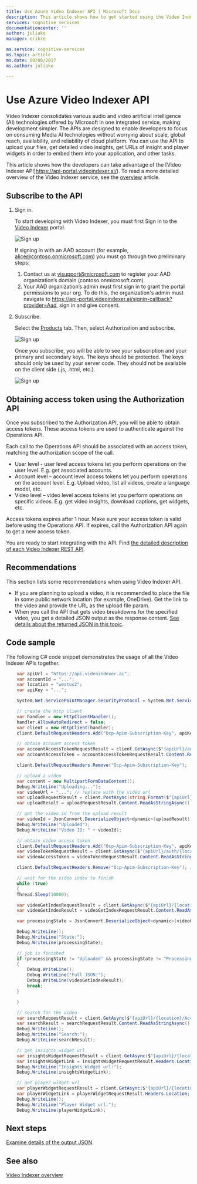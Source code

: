 ```yaml
---
title: Use Azure Video Indexer API | Microsoft Docs
description: This article shows how to get started using the Video Indexer API.
services: cognitive services
documentationcenter: ''
author: juliako
manager: erikre

ms.service: cognitive-services
ms.topic: article
ms.date: 08/08/2017
ms.author: juliako

---
```

# Use Azure Video Indexer API

Video Indexer consolidates various audio and video artificial intelligence (AI) technologies offered by Microsoft in one integrated service, making development simpler. The APIs are designed to enable developers to focus on consuming Media AI technologies without worrying about scale, global reach, availability, and reliability of cloud platform. You can use the API to upload your files, get detailed video insights, get URLs of insight and player widgets in order to embed them into your application, and other tasks.

This article shows how the developers can take advantage of the [Video Indexer API]https://api-portal.videoindexer.ai/). To read a more detailed overview of the Video Indexer service, see the [overview](video-indexer-overview.md) article.

## Subscribe to the API

1. Sign in.

	To start developing with Video Indexer, you must first Sign In to the [Video Indexer](https://api-portal.videoindexer.ai/) portal. 
	
	![Sign up](./media/video-indexer-use-apis/video-indexer-api01.png)

	If signing in with an AAD account (for example, alice@contoso.onmicrosoft.com) you must go through two preliminary steps: 
	
	1. 	Contact us at visupport@microsoft.com to register your AAD organization’s domain (contoso.onmicrosoft.com).
	2. 	Your AAD organization’s admin must first sign in to grant the portal permissions to your org. To do this, the organization's admin must navigate to https://api-portal.videoindexer.ai/signin-callback?provider=Aad, sign in and give consent.
	
2. Subscribe.

	Select the [Products](https://api-portal.videoindexer.ai/products) tab. Then, select Authorization and subscribe. 
	
	![Sign up](./media/video-indexer-use-apis/video-indexer-api02.png)
	
	Once you subscribe, you will be able to see your subscription and your primary and secondary keys. The keys should be protected. The keys should only be used by your server code. They should not be available on the client side (.js, .html, etc.).

	![Sign up](./media/video-indexer-use-apis/video-indexer-api03.png)


## Obtaining access token using the Authorization API

Once you subscribed to the Authorization API, you will be able to obtain access tokens. These access tokens are used to authenticate against the Operations API. 

Each call to the Operations API should be associated with an access token, matching the authorization scope of the call.
- User level -  user level access tokens let you perform operations on the user level. E.g. get associated accounts.
- Account level – account level access tokens let you perform operations on the account level. E.g. Upload video, list all videos, create a language model, etc.
- Video level – video level access tokens let you perform operations on specific videos. E.g. get video insights, download captions, get widgets, etc. 

Access tokens expires after 1 hour. Make sure your access token is valid before using the Operations API. If expires, call the Authorization API again to get a new access token.

 
You are ready to start integrating with the API. Find [the detailed description of each Video Indexer REST API](https://videobreakdown.portal.azure-api.net/docs/services/582074fb0dc56116504aed75/operations/5857caeb0dc5610f9ce979e4).

## Recommendations

This section lists some recommendations when using Video Indexer API.

- If you are planning to upload a video, it is recommended to place the file in some public network location (for example, OneDrive). Get the link to the video and provide the URL as the upload file param. 
- When you call the API that gets video breakdowns for the specified video, you get a detailed JSON output as the response content. [See details about the returned JSON in this topic](video-indexer-output-json.md).

## Code sample

The following C# code snippet demonstrates the usage of all the Video Indexer APIs together.

```csharp
    var apiUrl = "https://api.videoindexer.ai";
    var accountId = "..."; 
    var location = "westus2";
    var apiKey = "..."; 

    System.Net.ServicePointManager.SecurityProtocol = System.Net.ServicePointManager.SecurityProtocol | System.Net.SecurityProtocolType.Tls12;

    // create the http client
    var handler = new HttpClientHandler(); 
    handler.AllowAutoRedirect = false; 
    var client = new HttpClient(handler);
    client.DefaultRequestHeaders.Add("Ocp-Apim-Subscription-Key", apiKey); 

    // obtain account access token
    var accountAccessTokenRequestResult = client.GetAsync($"{apiUrl}/auth/{location}/Accounts/{accountId}/AccessToken?allowEdit=true").Result;
    var accountAccessToken = accountAccessTokenRequestResult.Content.ReadAsStringAsync().Result.Replace("\"", "");

    client.DefaultRequestHeaders.Remove("Ocp-Apim-Subscription-Key");

    // upload a video
    var content = new MultipartFormDataContent();
    Debug.WriteLine("Uploading...");
    var videoUrl = "..."; // replace with the video url 
    var uploadRequestResult = client.PostAsync(string.Format($"{apiUrl}/{location}/Accounts/{accountId}/Videos?accessToken={accountAccessToken}&name=some_name&description=some_description&privacy=private&partition=some_partition&videoUrl={videoUrl}"), content).Result;
    var uploadResult = uploadRequestResult.Content.ReadAsStringAsync().Result;

    // get the video id from the upload result
    var videoId = JsonConvert.DeserializeObject<dynamic>(uploadResult)["id"];
    Debug.WriteLine("Uploaded");
    Debug.WriteLine("Video ID: " + videoId);           

    // obtain video access token            
    client.DefaultRequestHeaders.Add("Ocp-Apim-Subscription-Key", apiKey);
    var videoTokenRequestResult = client.GetAsync($"{apiUrl}/auth/{location}/Accounts/{accountId}/Videos/{videoId}/AccessToken?allowEdit=true").Result;
    var videoAccessToken = videoTokenRequestResult.Content.ReadAsStringAsync().Result.Replace("\"", "");

    client.DefaultRequestHeaders.Remove("Ocp-Apim-Subscription-Key"); //workaround

    // wait for the video index to finish
    while (true)
    {
	Thread.Sleep(10000);

	var videoGetIndexRequestResult = client.GetAsync($"{apiUrl}/{location}/Accounts/{accountId}/Videos/{videoId}/Index?accessToken={videoAccessToken}&language=English").Result;
	var videoGetIndexResult = videoGetIndexRequestResult.Content.ReadAsStringAsync().Result;

	var processingState = JsonConvert.DeserializeObject<dynamic>(videoGetIndexResult)["state"];

	Debug.WriteLine();
	Debug.WriteLine("State:");
	Debug.WriteLine(processingState);

	// job is finished
	if (processingState != "Uploaded" && processingState != "Processing")
	{
	    Debug.WriteLine();
	    Debug.WriteLine("Full JSON:");
	    Debug.WriteLine(videoGetIndexResult);
	    break;
	}

    }

    // search for the video
    var searchRequestResult = client.GetAsync($"{apiUrl}/{location}/Accounts/{accountId}/Videos/Search?accessToken={accountAccessToken}&id={videoId}").Result;
    var searchResult = searchRequestResult.Content.ReadAsStringAsync().Result;
    Debug.WriteLine();
    Debug.WriteLine("Search:");
    Debug.WriteLine(searchResult);

    // get insights widget url
    var insightsWidgetRequestResult = client.GetAsync($"{apiUrl}/{location}/Accounts/{accountId}/Videos/{videoId}/InsightsWidget?accessToken={videoAccessToken}&widgetType=Keywords&allowEdit=true").Result;
    var insightsWidgetLink = insightsWidgetRequestResult.Headers.Location;
    Debug.WriteLine("Insights Widget url:");
    Debug.WriteLine(insightsWidgetLink);

    // get player widget url
    var playerWidgetRequestResult = client.GetAsync($"{apiUrl}/{location}/Accounts/{accountId}/Videos/{videoId}/PlayerWidget?accessToken={videoAccessToken}").Result;
    var playerWidgetLink = playerWidgetRequestResult.Headers.Location;
    Debug.WriteLine();
    Debug.WriteLine("Player Widget url:");
    Debug.WriteLine(playerWidgetLink);

```

## Next steps

[Examine details of the output JSON](video-indexer-output-json.md).

## See also

[Video Indexer overview](video-indexer-overview.md)
